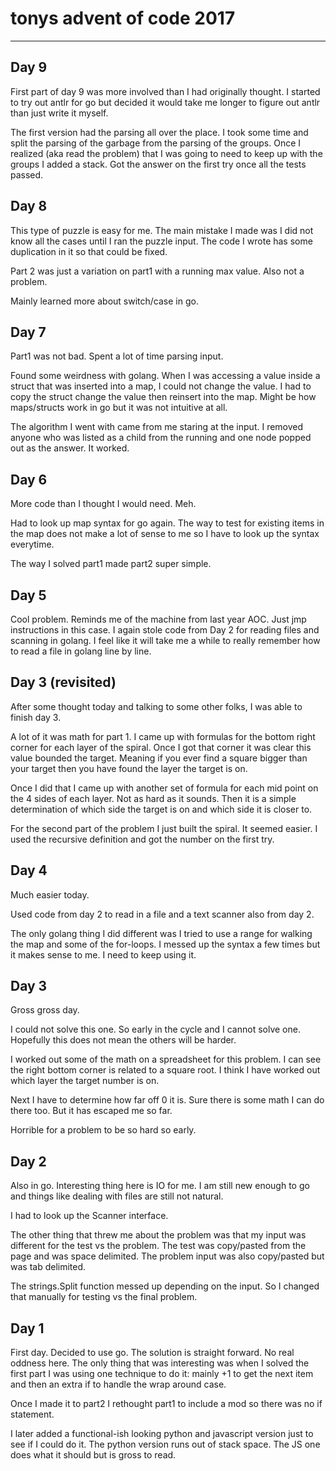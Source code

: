 # tonys advent of code 2017
-------------------------

## Day 9
First part of day 9 was more involved than I had originally thought. I started to try out antlr for go but decided it would take me longer to figure out antlr than just write it myself.

The first version had the parsing all over the place. I took some time and split the parsing of the garbage from the parsing of the groups. Once I realized (aka read the problem) that I was going to need to keep up with the groups I added a stack. Got the answer on the first try once all the tests passed.

## Day 8
This type of puzzle is easy for me. The main mistake I made was I did not know all the cases until I ran the puzzle input. The code I wrote has some duplication in it so that could be fixed.

Part 2 was just a variation on part1 with a running max value. Also not a problem.

Mainly learned more about switch/case in go.

## Day 7
Part1 was not bad. Spent a lot of time parsing input.

Found some weirdness with golang. When I was accessing a value inside a struct that was inserted into a map, I could not change the value. I had to copy the struct change the value then reinsert into the map. Might be how maps/structs work in go but it was not intuitive at all.

The algorithm I went with came from me staring at the input. I removed anyone who was listed as a child from the running and one node popped out as the answer. It worked.

## Day 6
More code than I thought I would need. Meh.

Had to look up map syntax for go again. The way to test for existing items in the map does not make a lot of sense to me so I have to look up the syntax everytime.

The way I solved part1 made part2 super simple.

## Day 5
Cool problem. Reminds me of the machine from last year AOC. Just jmp instructions in this case. I again stole code from Day 2 for reading files and scanning in golang. I feel like it will take me a while to really remember how to read a file in golang line by line.

## Day 3 (revisited)
After some thought today and talking to some other folks, I was able to finish day 3.

A lot of it was math for part 1. I came up with formulas for the bottom right corner for each layer of the spiral. Once I got that corner it was clear this value bounded the target. Meaning if you ever find a square bigger than your target then you have found the layer the target is on.

Once I did that I came up with another set of formula for each mid point on the 4 sides of each layer. Not as hard as it sounds. Then it is a simple determination of which side the target is on and which side it is closer to.

For the second part of the problem I just built the spiral. It seemed easier. I used the recursive definition and got the number on the first try.

## Day 4
Much easier today.

Used code from day 2 to read in a file and a text scanner also from day 2.

The only golang thing I did different was I tried to use a range for walking the map and some of the for-loops. I messed up the syntax a few times but it makes sense to me. I need to keep using it.

## Day 3
Gross gross day.

I could not solve this one. So early in the cycle and I cannot solve one. Hopefully this does not mean the others will be harder.

I worked out some of the math on a spreadsheet for this problem. I can see the right bottom corner is related to a square root. I think I have worked out which layer the target number is on.

Next I have to determine how far off 0 it is. Sure there is some math I can do there too. But it has escaped me so far.

Horrible for a problem to be so hard so early.

## Day 2
Also in go. Interesting thing here is IO for me. I am still new enough to go and things like dealing with files are still not natural.

I had to look up the Scanner interface.

The other thing that threw me about the problem was that my input was different for the test vs the problem. The test was copy/pasted from the page and was space delimited. The problem input was also copy/pasted but was tab delimited.

The strings.Split function messed up depending on the input. So I changed that manually for testing vs the final problem.


## Day 1
First day. Decided to use go. The solution is straight forward. No real oddness here. The only thing that was interesting was when I solved the first part I was using one technique to do it: mainly +1 to get the next item and then an extra if to handle the wrap around case.

Once I made it to part2 I rethought part1 to include a mod so there was no if statement.

I later added a functional-ish looking python and javascript version just to see if I could do it. The python version runs out of stack space. The JS one does what it should but is gross to read.

